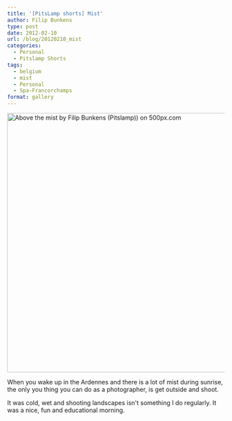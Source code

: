 ```yaml
---
title: '[PitsLamp shorts] Mist'
author: Filip Bunkens
type: post
date: 2012-02-10
url: /blog/20120210_mist
categories:
  - Personal
  - Pitslamp Shorts
tags:
  - belgium
  - mist
  - Personal
  - Spa-Francorchamps
format: gallery
---
```

[<img src="http://pcdn.500px.net/3743818/c59d16ef329b4c4a50b2874179c7b2475ba4c9eb/4.jpg" alt="Above the mist by Filip Bunkens (Pitslamp)) on 500px.com" width="600" />][1]

When you wake up in the Ardennes and there is a lot of mist during sunrise, the only you thing you can do as a photographer, is get outside and shoot.

It was cold, wet and shooting landscapes isn't something I do regularly. It was a nice, fun and educational morning.

 [1]: http://500px.com/photo/3743818
